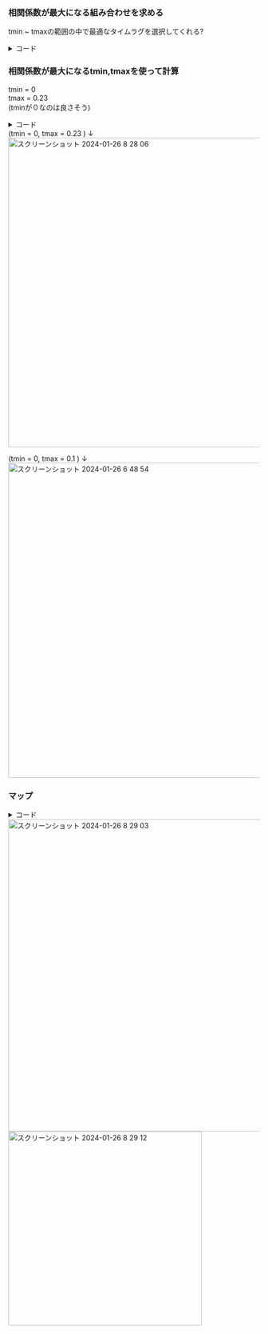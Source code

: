

### 相関係数が最大になる組み合わせを求める
tmin ~ tmaxの範囲の中で最適なタイムラグを選択してくれる?
<details><summary>コード</summary>


```python
import numpy as np
from mne.decoding import ReceptiveField
from sklearn.model_selection import KFold

# ターゲットの相関係数の最大値とその組み合わせを保存する変数を初期化
max_corr = -np.inf
best_tmin = None
best_tmax = None

# 交差検証のための分割数を設定し、KFoldクラスを初期化
n_splits = 3
cv = KFold(n_splits)

# モデルようにデータを準備。faceデータを転置し、モデルの出力データ(EEG)Yを取得。
face = face.T
Y, _ = raw[:] 
Y = Y.T

# 試す遅延の範囲
tmin_range = np.linspace(-0.5, -0.00, 20)
tmax_range = np.linspace(0.00, 0.5, 20)

# 探索範囲内での相関係数を計算
for tmin_candidate in tmin_range:
    for tmax_candidate in tmax_range:
        # ReceptiveFieldで使用するdelayを設定
        tmin, tmax = tmin_candidate, tmax_candidate
        # ReceptiveFieldモデルを初期化
        rf = ReceptiveField(tmin, tmax, sfreq, feature_names=["envelope"], estimator=1.0, scoring="corrcoef")
        # 交差検証スコアを計算
        scores = np.zeros((n_splits, n_channels))
        for ii, (train, test) in enumerate(cv.split(face)):
            X_train = face[train][:, np.newaxis]
            rf.fit(X_train, Y[train])
            X_test = face[test][:, np.newaxis]
            scores[ii] = rf.score(X_test, Y[test])
        # 平均スコアを計算
        mean_scores = scores.mean(axis=0)
        # 最大相関係数とその組み合わせを更新
        if mean_scores.max() > max_corr:
            max_corr = mean_scores.max()
            best_tmin = tmin
            best_tmax = tmax

# 結果を表示
print(f"最大相関係数: {max_corr}")
print(f"最適なtmin: {best_tmin}")　　
print(f"最適なtmax: {best_tmax}")

```

print(f"最大相関係数: {max_corr}")　　　　

最大相関係数: 0.08369112362438363　　　　

print(f"最適なtmin: {best_tmin}")　　　　

最適なtmin: -0.0　　　

print(f"最適なtmax: {best_tmax}")　　

最適なtmax: 0.23684210526315788　　

</details>


### 相関係数が最大になるtmin,tmaxを使って計算
tmin = 0  
tmax = 0.23  
(tminが０なのは良さそう)  

<details><summary>コード</summary>

```python

#mTRFツールボックスと同様のことが、mne.decoding.ReceptiveFieldクラスでできる
#mne.decoding.ReceptiveFieldは、時間遅延を考慮した入力特徴量を使用して、
#エンコーディングモデル（刺激から脳へのモデル）を適合させるためのクラス
#時間遅延を考慮した表情特徴量とEEGの間の線形関係を見つけるためのエンコードモデルを構築。
#これにより、新しい刺激に対する反応を予測することができる。

# ReceptiveFieldで使用するdelayを定義
tmin, tmax = -0.0, 0.23

# ReceptiveFieldモデルを初期化
#指定した時間範囲（tminからtmaxまで）、サンプリング周波数（sfreq）を持ち、特徴量名とスコアリング方法を設定
#feature_names: モデルの入力特徴量の名前（オプション）。指定しない場合、fitを実行した後に入力データの形状から自動生成
#estimator: モデルの適合に使用する推定器（scikit-learnスタイルのモデル）またはRidge回帰モデルのアルファパラメータ。Noneの場合、Ridge回帰モデル（アルファ=0）が使用される
rf = ReceptiveField(
    tmin, tmax, sfreq, feature_names=["envelope"], estimator=1.0, scoring="corrcoef"
)

# 指定された遅延の範囲内におけるサンプリングポイントの数を算出
# 開始/終了インデックスも含むため、追加で2つの遅延がある
n_delays = int((tmax - tmin) * sfreq) + 2

# 交差検証のための分割数を設定し、KFoldクラスを初期化
n_splits = 3
cv = KFold(n_splits)

# モデルようにデータを準備。faceデータを転置し、モデルの出力データ(EEG)Yを取得。
face = face.T
Y, _ = raw[:] 
Y = Y.T

# 特徴量とEEGの間の線形関係を評価するために、モデルを学習させる
# スプリットごとにモデルを適合させ、予測/テストを繰り返す
coefs = np.zeros((n_splits, n_channels, n_delays))
scores = np.zeros((n_splits, n_channels))

for ii, (train, test) in enumerate(cv.split(face)):
    print("split %s / %s" % (ii + 1, n_splits))
    
    X_train = face[train][:, np.newaxis]  # n_featuresのために新しい軸を追加
    
    # モデルを適合
    rf.fit(X_train, Y[train])
    
    # 同じ形状のテストデータを準備
    X_test = face[test][:, np.newaxis]
    
    # スコア(相関)と係数を計算
    scores[ii] = rf.score(X_test, Y[test])
    coefs[ii] = rf.coef_[:, 0, :]
    # print(coefs[ii])
    # print(rf.delays_)

print(rf.delays_)
# 遅延の配列を計算
# rf.delays_はモデルが考慮する時間遅延の配列であり、それぞれの遅延が何秒であるかを理解するために、これをサンプリング周波数で割っている。
# これにより、遅延がサンプル単位ではなく、時間単位で表現されるようになる。
times = rf.delays_ / float(rf.sfreq)
print(times)

mean_times = times.mean()
# print(mean_times)

# 交差検証スプリットごとのスコアと係数(coef)を平均化
# 32この値が出てくる(チャンネル分)
mean_coefs = coefs.mean(axis=0)
mean_scores = scores.mean(axis=0)
print(mean_coefs.shape)
# print(scores)

# 平均予測スコアをプロット
fig, ax = plt.subplots()
ix_chs = np.arange(n_channels)
ax.plot(ix_chs, mean_scores)
ax.axhline(0, ls="--", color="r")
ax.set(title="Mean prediction score", xlabel="Channel", ylabel="Score ($r$)")
mne.viz.tight_layout()
plt.show()

#縦の値は相関係数
#この相関係数は、脳活動と外部刺激がどれだけ同期しているかを示す指標であり、
#高い相関係数は、脳活動が外部刺激に対して敏感であることを示す

```
</details>
 (tmin = 0, tmax = 0.23 ) ↓
 <img width="619" alt="スクリーンショット 2024-01-26 8 28 06" src="https://github.com/am-da/mTRF/assets/112613519/9b01b081-4d48-428c-816a-af015178f62a">



 (tmin = 0, tmax = 0.1 ) ↓
 <img width="630" alt="スクリーンショット 2024-01-26 6 48 54" src="https://github.com/am-da/mTRF/assets/112613519/eb7a8208-788a-4a32-81f2-f50232cffe01">


### マップ
<details><summary>コード</summary>


```python



# Print mean coefficients across all time delays / channels (see Fig 1)
time_plot = 0.180  # For highlighting a specific time.
fig, ax = plt.subplots(figsize=(4, 8))

# 'mean_coefs' 配列内の最大係数を取得します。
max_coef = mean_coefs.max()

# ヒートマップを作成し、係数を視覚化。'times' はX軸、'ix_chs' はY軸、'mean_coefs' は値。
# 'cmap' はカラーマップ、'vmin' および 'vmax' はカラーマップの値の範囲を指定。
ax.pcolormesh(
    times,
    ix_chs,
    mean_coefs,
    cmap="RdBu_r",
    vmin=-max_coef,
    vmax=max_coef,
    shading="gouraud",
)

ax.axvline(time_plot, ls="--", color="k", lw=2)
ax.set(
    xlabel="Delay (s)",
    ylabel="Channel",
    title="Mean Model\nCoefficients",
    xlim=times[[0, -1]],
    ylim=[len(ix_chs) - 1, 0],
    xticks=np.arange(tmin, tmax + 0.2, 0.2),
)

# X軸の目盛りラベルを45度回転
plt.setp(ax.get_xticklabels(), rotation=45)
mne.viz.tight_layout()

# 'times' 配列内で 'time_plot' に最も近い時間を探し、そのインデックスを 'ix_plot' に格納します。
ix_plot = np.argmin(np.abs(time_plot - times))
fig, ax = plt.subplots()

# "biosemi32" テンプレートを使用して Montage オブジェクト 'easycap_montage' を作成
easycap_montage = mne.channels.make_standard_montage("biosemi32")

# チャンネル名、サンプリング周波数、チャンネルタイプを指定して空の 'info' オブジェクトを作成
info = mne.create_info(ch_names=easycap_montage.ch_names, sfreq=1000.0, ch_types='eeg')

#'info' オブジェクトにモンタージュ情報を設定
info.set_montage(easycap_montage)

# マップを作成し、モデルの係数を視覚化。'mean_coefs' の特定の遅延に対する係数が表示される
# 'pos' はセンサーの位置情報、'axes' はグラフ描画のための軸を指定
# 'show=False' はプロットを直接表示しないように指定
mne.viz.plot_topomap(
    mean_coefs[:, ix_plot], pos=info, axes=ax, show=False, vlim=(-max_coef, max_coef)
)
ax.set(title="Topomap of model coefficients\nfor delay %s" % time_plot)
mne.viz.tight_layout()
plt.show()

```
</details>

<img width="624" alt="スクリーンショット 2024-01-26 8 29 03" src="https://github.com/am-da/mTRF/assets/112613519/535246e4-c76d-4249-90c3-6a97805835a1">  


<img width="388" alt="スクリーンショット 2024-01-26 8 29 12" src="https://github.com/am-da/mTRF/assets/112613519/c1620d0a-5d57-4d10-bfe3-4741e3582f49">
